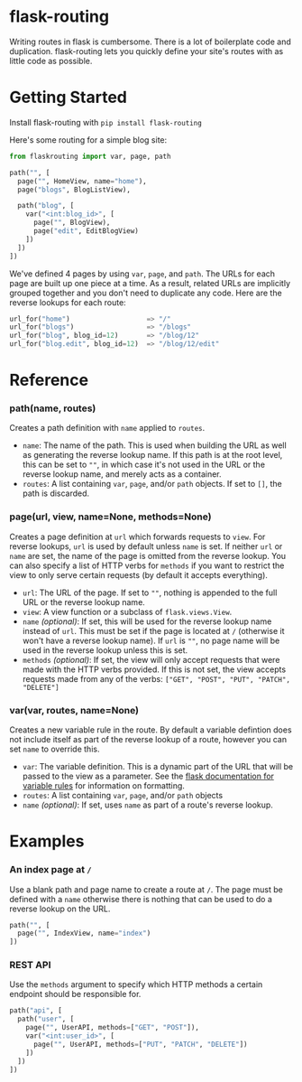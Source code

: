 # flask-routing

Writing routes in flask is cumbersome. There is a lot of boilerplate code and duplication. flask-routing lets you quickly define your site's routes with as little code as possible.

# Getting Started

Install flask-routing with `pip install flask-routing`

Here's some routing for a simple blog site:

```python
from flaskrouting import var, page, path

path("", [
  page("", HomeView, name="home"),
  page("blogs", BlogListView),

  path("blog", [
    var("<int:blog_id>", [
      page("", BlogView),
      page("edit", EditBlogView)
    ])
  ])
])
```

We've defined 4 pages by using `var`, `page`, and `path`. The URLs for each page are built up one piece at a time. As a result, related URLs are implicitly grouped together and you don't need to duplicate any code. Here are the reverse lookups for each route:

```python
url_for("home")                   => "/"
url_for("blogs")                  => "/blogs"
url_for("blog", blog_id=12)       => "/blog/12"
url_for("blog.edit", blog_id=12)  => "/blog/12/edit"
```

# Reference

### path(name, routes)

Creates a path definition with `name` applied to `routes`.

- `name`: The name of the path. This is used when building the URL as well as generating the reverse lookup name. If this path is at the root level, this can be set to `""`, in which case it's not used in the URL or the reverse lookup name, and merely acts as a container.
- `routes`: A list containing `var`, `page`, and/or `path` objects. If set to `[]`, the path is discarded.

### page(url, view, name=None, methods=None)

Creates a page definition at `url` which forwards requests to `view`. For reverse lookups, `url` is used by default unless `name` is set. If neither `url` or `name` are set, the name of the page is omitted from the reverse lookup. You can also specify a list of HTTP verbs for `methods` if you want to restrict the view to only serve certain requests (by default it accepts everything).

- `url`: The URL of the page. If set to `""`, nothing is appended to the full URL or the reverse lookup name.
- `view`: A view function or a subclass of `flask.views.View`.
- `name` *(optional)*: If set, this will be used for the reverse lookup name instead of `url`. This must be set if the page is located at `/` (otherwise it won't have a reverse lookup name). If `url` is `""`, no page name will be used in the reverse lookup unless this is set.
- `methods` *(optional)*: If set, the view will only accept requests that were made with the HTTP verbs provided. If this is not set, the view accepts requests made from any of the verbs: `["GET", "POST", "PUT", "PATCH", "DELETE"]`

### var(var, routes, name=None)

Creates a new variable rule in the route. By default a variable defintion does not include itself as part of the reverse lookup of a route, however you can set `name` to override this.

- `var`: The variable definition. This is a dynamic part of the URL that will be passed to the view as a parameter. See the [flask documentation for variable rules](http://flask.pocoo.org/docs/1.0/quickstart/#variable-rules) for information on formatting.
- `routes`: A list containing `var`, `page`, and/or `path` objects
- `name` *(optional)*: If set, uses `name` as part of a route's reverse lookup.

# Examples

### An index page at `/`

Use a blank path and page name to create a route at `/`. The page must be defined with a `name` otherwise there is nothing that can be used to do a reverse lookup on the URL.

```python
path("", [
  page("", IndexView, name="index")
])
```

### REST API

Use the `methods` argument to specify which HTTP methods a certain endpoint should be responsible for.

```python
path("api", [
  path("user", [
    page("", UserAPI, methods=["GET", "POST"]),
    var("<int:user_id>", [
      page("", UserAPI, methods=["PUT", "PATCH", "DELETE"])
    ])
  ])
])
```